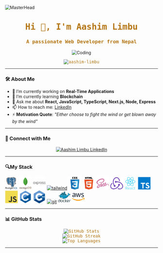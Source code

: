 ![MasterHead](https://devtechnosys.com/insights/wp-content/uploads/2022/01/Hire-React-Native.gif)

<h1 align="center" style="color:#b57614; font-family:monospace;">Hi 👋, I'm Aashim Limbu</h1>
<h3 align="center" style="color:#b57614; font-family:monospace;">A passionate Web Developer from Nepal</h3>

<div align="center">
  <img align="center" alt="Coding" width="400" src="https://media0.giphy.com/media/qgQUggAC3Pfv687qPC/giphy.gif" >
</div>

<p align="center" style="color:#b57614; font-family:monospace;"> 
  <img src="https://komarev.com/ghpvc/?username=aashim-limbu&label=Profile%20views&color=0e75b6&style=flat" alt="aashim-limbu" /> 
</p>

---

### 🛠️ About Me
- 🔭 I’m currently working on **Real-Time Applications**
- 🌱 I’m currently learning **Blockchain**
- 💬 Ask me about **React, JavaScript, TypeScript, Next.js, Node, Express**
- 📫 How to reach me: [LinkedIn](https://www.linkedin.com/in/aashimlimbu)
- ⚡ **Motivation Quote**: _"Either choose to fight the wind or get blown away by the wind"_

---

### 🤙 Connect with Me
<p align="center">
  <a href="https://linkedin.com/in/aashimlimbu" target="blank">
    <img align="center" src="https://img.shields.io/badge/-LinkedIn-0A66C2?style=for-the-badge&logo=linkedin&logoColor=white" alt="Aashim Limbu LinkedIn"/>
  </a>
</p>

---

### 🔍My Stack
<p ><a target="_blank" href="https://raw.githubusercontent.com/devicons/devicon/master/icons/postgresql/postgresql-original-wordmark.svg" style="display: inline-block;"><img src="https://raw.githubusercontent.com/devicons/devicon/master/icons/postgresql/postgresql-original-wordmark.svg" alt="postgresql" width="42" height="42" /></a>
<a target="_blank" href="https://raw.githubusercontent.com/devicons/devicon/master/icons/mongodb/mongodb-original-wordmark.svg" style="display: inline-block;"><img src="https://raw.githubusercontent.com/devicons/devicon/master/icons/mongodb/mongodb-original-wordmark.svg" alt="mongodb" width="42" height="42" /></a>
<a target="_blank" href="https://raw.githubusercontent.com/devicons/devicon/master/icons/express/express-original-wordmark.svg" style="display: inline-block;"><img src="https://raw.githubusercontent.com/devicons/devicon/master/icons/express/express-original-wordmark.svg" alt="express" width="42" height="42" /></a>
<a target="_blank" href="https://www.vectorlogo.zone/logos/tailwindcss/tailwindcss-icon.svg" style="display: inline-block;"><img src="https://www.vectorlogo.zone/logos/tailwindcss/tailwindcss-icon.svg" alt="tailwind" width="42" height="42" /></a>
<a target="_blank" href="https://raw.githubusercontent.com/devicons/devicon/master/icons/css3/css3-original-wordmark.svg" style="display: inline-block;"><img src="https://raw.githubusercontent.com/devicons/devicon/master/icons/css3/css3-original-wordmark.svg" alt="css3" width="42" height="42" /></a>
<a target="_blank" href="https://raw.githubusercontent.com/devicons/devicon/master/icons/html5/html5-original-wordmark.svg" style="display: inline-block;"><img src="https://raw.githubusercontent.com/devicons/devicon/master/icons/html5/html5-original-wordmark.svg" alt="html5" width="42" height="42" /></a>
<a target="_blank" href="https://raw.githubusercontent.com/devicons/devicon/master/icons/sass/sass-original.svg" style="display: inline-block;"><img src="https://raw.githubusercontent.com/devicons/devicon/master/icons/sass/sass-original.svg" alt="sass" width="42" height="42" /></a>
<a target="_blank" href="https://raw.githubusercontent.com/devicons/devicon/master/icons/redux/redux-original.svg" style="display: inline-block;"><img src="https://raw.githubusercontent.com/devicons/devicon/master/icons/redux/redux-original.svg" alt="redux" width="42" height="42" /></a>
<a target="_blank" href="https://raw.githubusercontent.com/devicons/devicon/master/icons/react/react-original-wordmark.svg" style="display: inline-block;"><img src="https://raw.githubusercontent.com/devicons/devicon/master/icons/react/react-original-wordmark.svg" alt="react" width="42" height="42" /></a>
<a target="_blank" href="https://raw.githubusercontent.com/devicons/devicon/master/icons/typescript/typescript-original.svg" style="display: inline-block;"><img src="https://raw.githubusercontent.com/devicons/devicon/master/icons/typescript/typescript-original.svg" alt="typescript" width="42" height="42" /></a>
<a target="_blank" href="https://raw.githubusercontent.com/devicons/devicon/master/icons/javascript/javascript-original.svg" style="display: inline-block;"><img src="https://raw.githubusercontent.com/devicons/devicon/master/icons/javascript/javascript-original.svg" alt="javascript" width="42" height="42" /></a>
<a target="_blank" href="https://raw.githubusercontent.com/devicons/devicon/master/icons/c/c-original.svg" style="display: inline-block;"><img src="https://raw.githubusercontent.com/devicons/devicon/master/icons/c/c-original.svg" alt="c" width="42" height="42" /></a>
<a target="_blank" href="https://raw.githubusercontent.com/devicons/devicon/master/icons/cplusplus/cplusplus-original.svg" style="display: inline-block;"><img src="https://raw.githubusercontent.com/devicons/devicon/master/icons/cplusplus/cplusplus-original.svg" alt="cplusplus" width="42" height="42" /></a>
<a target="_blank" href="https://www.vectorlogo.zone/logos/git-scm/git-scm-icon.svg" style="display: inline-block;"><img src="https://www.vectorlogo.zone/logos/git-scm/git-scm-icon.svg" alt="git" width="42" height="42" /></a>
<a target="_blank" href="https://raw.githubusercontent.com/devicons/devicon/master/icons/docker/docker-original-wordmark.svg" style="display: inline-block;"><img src="https://raw.githubusercontent.com/devicons/devicon/master/icons/docker/docker-original-wordmark.svg" alt="docker" width="42" height="42" /></a>
<a target="_blank" href="https://raw.githubusercontent.com/devicons/devicon/master/icons/amazonwebservices/amazonwebservices-original-wordmark.svg" style="display: inline-block;"><img src="https://raw.githubusercontent.com/devicons/devicon/master/icons/amazonwebservices/amazonwebservices-original-wordmark.svg" alt="aws" width="42" height="42" /></a></p>







---

### 📊 GitHub Stats
<div align="center" style="color:#b57614; font-family:monospace;">
  <img src="https://github-readme-stats.vercel.app/api?username=Aashim-Limbu&theme=gruvbox_light&hide_border=false&include_all_commits=true&count_private=false" alt="GitHub Stats"/>
  <br/>
  <img src="https://github-readme-streak-stats.herokuapp.com/?user=Aashim-Limbu&theme=gruvbox_light&hide_border=false" alt="GitHub Streak"/>
  <br/>
  <img src="https://github-readme-stats.vercel.app/api/top-langs/?username=Aashim-Limbu&theme=gruvbox_light&hide_border=false&include_all_commits=true&count_private=false&layout=compact" alt="Top Languages"/>
</div>

---

